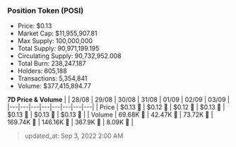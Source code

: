 
  ### Position Token (POSI)
  - Price: $0.13
  - Market Cap: $11,955,907.81
  - Max Supply: 100,000,000
  - Total Supply: 90,971,199.195
  - Circulating Supply: 90,732,952.008
  - Total Burn: 238,247.187
  - Holders: 605,188
  - Transactions: 5,354,841
  - Volume: $377,415,894.77

  **7D Price & Volume**
  | | 28&#x2F;08 | 29&#x2F;08 | 30&#x2F;08 | 31&#x2F;08 | 01&#x2F;09 | 02&#x2F;09 | 03&#x2F;09 |
  |---|---|---|---|---|---|---|---|
  | Price | $0.13 🔻 | $0.12 🔻 | $0.12 🔻 | $0.13 🚀 | $0.13 🔻 | $0.13 🚀 | $0.13 🚀 |
  | Volume | 69.68K 🚀 | 42.47K 🔻 | 73.72K 🚀 | 169.74K 🚀 | 146.16K 🔻 | 367.9K 🚀 | 8.09K 🔻 |

  > updated_at: Sep 3, 2022 2:00 AM
